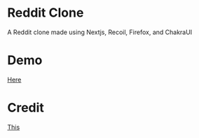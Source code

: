 # Reddit Clone

A Reddit clone made using Nextjs, Recoil, Firefox, and ChakraUI

# Demo

[Here](https://reddit-clone.up.railway.app/)

# Credit

[This](https://www.youtube.com/watch?v=rCm5RVYKWVg)
